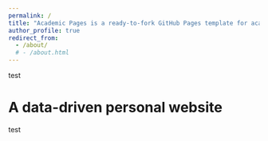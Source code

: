 ```yaml
---
permalink: /
title: "Academic Pages is a ready-to-fork GitHub Pages template for academic personal websites"
author_profile: true
redirect_from: 
  - /about/
  # - /about.html
---
```


test

A data-driven personal website
======
test
